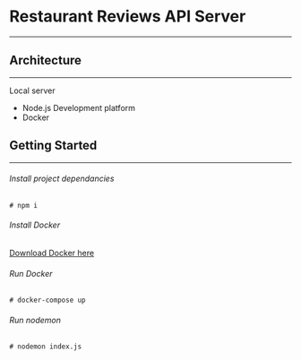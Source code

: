 # Restaurant Reviews API Server
---
## Architecture
---
Local server
- Node.js
Development platform
- Docker
## Getting Started
---
###### Install project dependancies
```
# npm i
```
###### Install Docker
[Download Docker here](https://docs.docker.com/docker-for-mac/install/)
###### Run Docker
```
# docker-compose up
```
###### Run nodemon
```
# nodemon index.js
```
